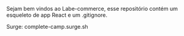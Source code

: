 Sejam bem vindos ao Labe-commerce, esse repositório contém um esqueleto de app React e um .gitignore.

Surge: complete-camp.surge.sh
